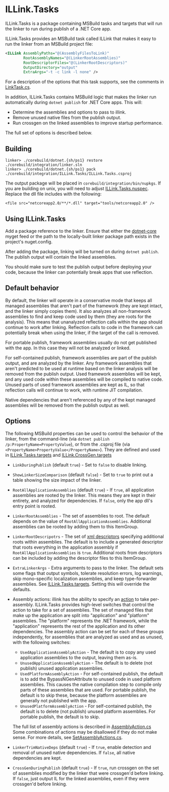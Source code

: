 # ILLink.Tasks

ILLink.Tasks is a package containing MSBuild tasks and targets that
will run the linker to run during publish of a .NET Core app.

ILLink.Tasks provides an MSBuild task called ILLink that makes it easy
to run the linker from an MSBuild project file:

```xml
<ILLink AssemblyPaths="@(AssemblyFilesToLink)"
        RootAssemblyNames="@(LinkerRootAssemblies)"
        RootDescriptorFiles="@(LinkerRootDescriptors)"
        OutputDirectory="output"
        ExtraArgs="-t -c link -l none" />
```

For a description of the options that this task supports, see the
comments in [LinkTask.cs](integration/ILLink.Tasks/LinkTask.cs).


In addition, ILLink.Tasks contains MSBuild logic that makes the linker
run automatically during `dotnet publish` for .NET Core apps. This
will:

- Determine the assemblies and options to pass to illink.
- Remove unused native files from the publish output.
- Run crossgen on the linked assemblies to improve startup performance.

The full set of options is described below.

## Building

```
linker> ./corebuild/dotnet.{sh/ps1} restore ./corebuild/integration/linker.sln
linker> ./corebuild/dotnet.{sh/ps1} pack ./corebuild/integration/ILLink.Tasks/ILLink.Tasks.csproj
```

The output package will be placed in
`corebuild/integration/bin/nupkgs`. If you are building on unix, you
will need to adjust
[ILLink.Tasks.nuspec](integration/ILLink.Tasks/ILLink.Tasks.nuspec). Replace
the dll file includes with the following:

`<file src="netcoreapp2.0/**/*.dll" target="tools/netcoreapp2.0" />`

## Using ILLink.Tasks

Add a package reference to the linker. Ensure that either the
[dotnet-core](https://dotnet.myget.org/gallery/dotnet-core) myget feed
or the path to the locally-built linker package path exists in the
project's nuget.config.

After adding the package, linking will be turned on during `dotnet
publish`. The publish output will contain the linked assemblies.

You should make sure to test the publish output before deploying your
code, because the linker can potentially break apps that use
reflection.

## Default behavior

By default, the linker will operate in a conservative mode that keeps
all managed assemblies that aren't part of the framework (they are
kept intact, and the linker simply copies them). It also analyzes all
non-framework assemblies to find and keep code used by them (they are
roots for the analysis). This means that unanalyzed reflection calls
within the app should continue to work after linking. Reflection calls
to code in the framework can potentially break when using the linker,
if the target of the call is removed.

For portable publish, framework assemblies usually do not get
published with the app. In this case they will not be analyzed or
linked.

For self-contained publish, framework assemblies are part of the
publish output, and are analyzed by the linker. Any framework
assemblies that aren't predicted to be used at runtime based on the
linker analysis will be removed from the publish output. Used
framework assemblies will be kept, and any used code within these
assemblies will be compiled to native code. Unused parts of used
framework assemblies are kept as IL, so that reflection calls will
continue to work, with runtime JIT compilation.

Native dependencies that aren't referenced by any of the kept managed
assemblies will be removed from the publish output as well.

## Options

The following MSBuild properties can be used to control the behavior
of the linker, from the command-line (via `dotnet publish
/p:PropertyName=PropertyValue`), or from the .csproj file (via
`<PropertyName>PropertyValue</PropertyName>`). They are defined and
used in
[ILLink.Tasks.targets](integration/ILLink.Tasks/ILLink.Tasks.targets)
and
[ILLink.CrossGen.targets](integration/ILLink.Tasks/ILLink.CrossGen.targets)

- `LinkDuringPublish` (default `true`) - Set to `false` to disable
  linking.

- `ShowLinkerSizeComparison` (default `false`) - Set to `true` to
  print out a table showing the size impact of the linker.

- `RootAllApplicationAssemblies` (default `true`) - If `true`, all
  application assemblies are rooted by the linker. This means they are
  kept in their entirety, and analyzed for dependencies. If `false`,
  only the app dll's entry point is rooted.

- `LinkerRootAssemblies` - The set of assemblies to root. The default
  depends on the value of `RootAllApplicationAssemblies`. Additional
  assemblies can be rooted by adding them to this ItemGroup.

- `LinkerRootDescripotrs` - The set of [xml descriptors](../linker#syntax-of-xml-descriptor)
  specifying additional roots within assemblies. The default is to
  include a generated descriptor that roots everything in the
  application assembly if `RootAllApplicationAssemblies` is
  `true`. Additional roots from descriptors can be included by adding
  the descriptor files to this ItemGroup.

- `ExtraLinkerArgs` - Extra arguments to pass to the linker. The
  default sets some flags that output symbols, tolerate resolution
  errors, log warnings, skip mono-specific localization assemblies,
  and keep type-forwarder assemblies. See
  [ILLink.Tasks.targets](integration/ILLink.Tasks/ILLink.Tasks.targets).
  Setting this will override the defaults.

- Assembly actions: illink has the ability to specify an [action](../linker#actions-on-the-assemblies) to
  take per-assembly. ILLink.Tasks provides high-level switches that
  control the action to take for a set of assemblies. The set of
  managed files that make up the application are split into
  "application" and "platform" assemblies. The "platform" represents
  the .NET framework, while the "application" represents the rest of
  the application and its other dependencies. The assembly action can
  be set for each of these groups independently, for assemblies that
  are analyzed as used and as unused, with the following switches:

  - `UsedApplicationAssemblyAction` - The default is to copy any used
    application assemblies to the output, leaving them as-is.
  - `UnusedApplicationAssemblyAction` - The default is to delete (not
    publish) unused application assemblies.
  - `UsedPlatformAssemblyAction` - For self-contained publish, the
    default is to add the BypassNGenAttribute to unused code in used
    platform assemblies. This causes the native compilation step to
    compile only parts of these assemblies that are used. For portable
    publish, the default is to skip these, because the platform
    assemblies are generally not published with the app.
  - `UnusedPlatformAssemblyAction` - For self-contained publish, the
    default is to delete (not publish) unused platform assemblies. For
    portable publish, the default is to skip.

  The full list of assembly actions is described in
  [AssemblyAction.cs](../linker/Linker/AssemblyAction.cs) Some
  combinations of actions may be disallowed if they do not make
  sense. For more details, see
  [SetAssemblyActions.cs](integration/ILLink.Tasks/SetAssemblyActions.cs).

- `LinkerTrimNativeDeps` (default `true`) - If `true`, enable
  detection and removal of unused native dependencies. If `false`, all
  native dependencies are kept.

- `CrossGenDuringPublish` (default `true`) - If `true`, run crossgen
  on the set of assemblies modified by the linker that were crossgen'd
  before linking. If `false`, just output IL for the linked
  assemblies, even if they were crossgen'd before linking.